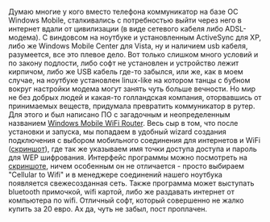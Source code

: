 Думаю многие у кого вместо телефона коммуникатор на базе ОС Windows Mobile, сталкивались с потребностью выйти через него в интернет вдали от цивилизации (в виде сетевого кабеля либо ADSL-модема). С виндовсом на ноутбуке и установленным ActiveSync для XP, либо же Windows Mobile Center для Vista, ну и наличием usb кабеля, разумеется, все это плевое дело. Вот только слишком много условий и по закону подлости, либо софт не установлен и устройство лежит кирпичом, либо же USB кабель где-то забылся, или же, как в моем случае, на ноутбуке установлен linux-like на котором танцы с бубном вокруг настройки модема могут занять чуть больше вечности. Но мир не без добрых людей и какая-то голландская компания, оторвавшись от принимаемых веществ, придумала превратить коммуникатор в&nbsp;рутер. Для этого и был написано ПО с загадочным и неопределенным названием <a href="http://global.wmwifirouter.com">Windows Mobile WiFi Router</a>. Весь сыр в том, что после установки и запуска, мы попадаем в удобный wizard создания подключения с выбором мобильного соединения для интернетов и WiFi (<a href="/media/pictures/1.jpg">скриншот</a>), где так же указываем имя точки доступа доступа и пароль для WEP шифрования. Интерфейс программы можно посмотреть на <a href="/media/pictures/ph_interface.jpg">скриншоте</a>, ничем особенным он не отличается - просто выбираем "Cellular to Wifi" и в менеджере соединений нашего ноутбука появляется свежесозданная сеть. Также программа может выступать bluetooth примочкой, wifi картой, либо же раздавать интернет от компьютера по wifi. Отличный софт, который совершенно не жалко купить за 20 евро. Ах да, чуть не забыл, пост проплачен.